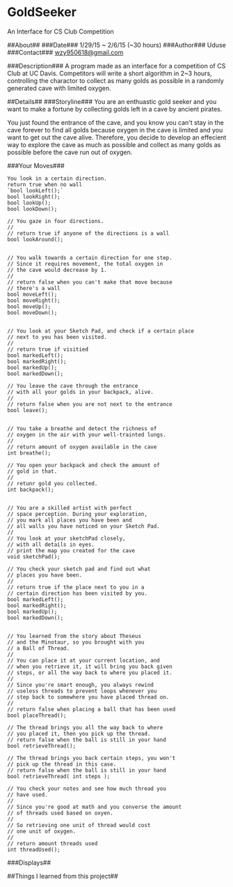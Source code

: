 # GoldSeeker
An Interface for CS Club Competition


##About##
###Date### 
1/29/15 ~ 2/6/15 (~30 hours)
###Author###
Uduse
###Contact###
wzy950618@gmail.com

###Description###
A program made as an interface for a competition of CS Club at UC Davis.
Competitors will write a short algorithm in 2~3 hours, controlling the
charactor to collect as many golds as possible in a randomly generated
cave with limited oxygen.

##Details##
###Storyline###
You are an enthuastic gold seeker and you want to make a fortune by collecting golds left in a cave by ancient pirates.

You just found the entrance of the cave, and you know you can't stay in the cave forever to find all golds because oxygen in the cave is limited and you want to get out the cave alive.
Therefore, you decide to develop an effecient way to explore the cave as much as possible and collect as many golds as possible before the cave run out of oxygen.

###Your Moves###

	You look in a certain direction.
	return true when no wall	
	`bool lookLeft();`
	bool lookRight();
	bool lookUp();
	bool lookDown();

	// You gaze in four directions.
	//
	// return true if anyone of the directions is a wall
	bool lookAround();


	// You walk towards a certain direction for one step.
	// Since it requires movement, the total oxygen in
	// the cave would decrease by 1.
	//
	// return false when you can't make that move because
	// there's a wall
	bool moveLeft();
	bool moveRight();
	bool moveUp();
	bool moveDown();


	// You look at your Sketch Pad, and check if a certain place
	// next to you has been visited.
	//
	// return true if visitied
	bool markedLeft();
	bool markedRight();
	bool markedUp();
	bool markedDown();

	// You leave the cave through the entrance
	// with all your golds in your backpack, alive.
	//
	// return false when you are not next to the entrance
	bool leave();


	// You take a breathe and detect the richness of
	// oxygen in the air with your well-trainted lungs.
	//
	// return amount of oxygen available in the cave
	int breathe();

	// You open your backpack and check the amount of
	// gold in that.
	//
	// retunr gold you collected.
	int backpack();


	// You are a skilled artist with perfect
	// space perception. During your exploration,
	// you mark all places you have been and
	// all walls you have noticed on your Sketch Pad.
	//
	// You look at your sketchPad closely,
	// with all details in eyes.
	// print the map you created for the cave
	void sketchPad();

	// You check your sketch pad and find out what
	// places you have been.
	//
	// return true if the place next to you in a
	// certain direction has been visited by you.
	bool markedLeft();
	bool markedRight();
	bool markedUp();
	bool markedDown();


	// You learned from the story about Theseus
	// and the Minotaur, so you brought with you
	// a Ball of Thread.
	//
	// You can place it at your current location, and
	// when you retrieve it, it will bring you back given
	// steps, or all the way back to where you placed it.
	//
	// Since you're smart enough, you always rewind
	// useless threads to prevent loops whenever you
	// step back to somewhere you have placed thread on.
	//
	// return false when placing a ball that has been used
	bool placeThread();

	// The thread brings you all the way back to where
	// you placed it, then you pick up the thread.
	// return false when the ball is still in your hand
	bool retrieveThread();

	// The thread brings you back certain steps, you won't
	// pick up the thread in this case.
	// return false when the ball is still in your hand
	bool retrieveThread( int steps );

	// You check your notes and see how much thread you
	// have used.
	//
	// Since you're good at math and you converse the amount
	// of threads used based on oxyen.
	//
	// So retrieving one unit of thread would cost
	// one unit of oxygen.
	//
	// return amount threads used
	int threadUsed();

###Displays##


##Things I learned from this project##
